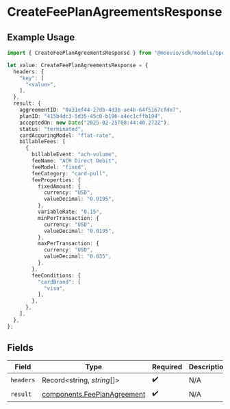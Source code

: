 # CreateFeePlanAgreementsResponse

## Example Usage

```typescript
import { CreateFeePlanAgreementsResponse } from "@moovio/sdk/models/operations";

let value: CreateFeePlanAgreementsResponse = {
  headers: {
    "key": [
      "<value>",
    ],
  },
  result: {
    aggreementID: "0a31ef44-27db-4d3b-ae4b-64f5167cfde7",
    planID: "415b4dc3-5d35-45c0-b196-a4ec1cffb194",
    acceptedOn: new Date("2025-02-25T08:44:40.272Z"),
    status: "terminated",
    cardAcquringModel: "flat-rate",
    billableFees: [
      {
        billableEvent: "ach-volume",
        feeName: "ACH Direct Debit",
        feeModel: "fixed",
        feeCategory: "card-pull",
        feeProperties: {
          fixedAmount: {
            currency: "USD",
            valueDecimal: "0.0195",
          },
          variableRate: "0.15",
          minPerTransaction: {
            currency: "USD",
            valueDecimal: "0.0195",
          },
          maxPerTransaction: {
            currency: "USD",
            valueDecimal: "0.035",
          },
        },
        feeConditions: {
          "cardBrand": [
            "visa",
          ],
        },
      },
    ],
  },
};
```

## Fields

| Field                                                                      | Type                                                                       | Required                                                                   | Description                                                                |
| -------------------------------------------------------------------------- | -------------------------------------------------------------------------- | -------------------------------------------------------------------------- | -------------------------------------------------------------------------- |
| `headers`                                                                  | Record<string, *string*[]>                                                 | :heavy_check_mark:                                                         | N/A                                                                        |
| `result`                                                                   | [components.FeePlanAgreement](../../models/components/feeplanagreement.md) | :heavy_check_mark:                                                         | N/A                                                                        |